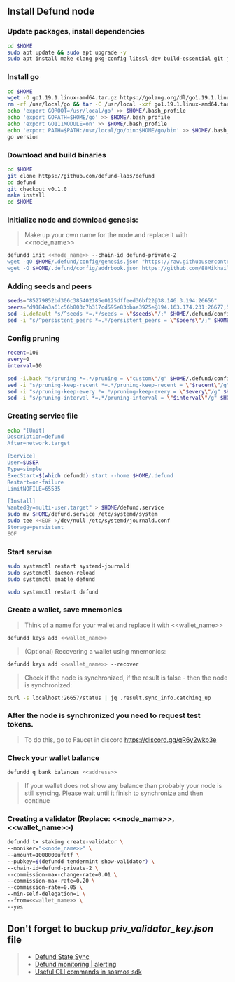 ## Install Defund node

### Update packages, install dependencies
```bash
cd $HOME
sudo apt update && sudo apt upgrade -y
sudo apt install make clang pkg-config libssl-dev build-essential git jq ncdu bsdmainutils htop -y < "/dev/null"
```
### Install go
```bash
cd $HOME
wget -O go1.19.1.linux-amd64.tar.gz https://golang.org/dl/go1.19.1.linux-amd64.tar.gz
rm -rf /usr/local/go && tar -C /usr/local -xzf go1.19.1.linux-amd64.tar.gz && rm go1.19.1.linux-amd64.tar.gz
echo 'export GOROOT=/usr/local/go' >> $HOME/.bash_profile
echo 'export GOPATH=$HOME/go' >> $HOME/.bash_profile
echo 'export GO111MODULE=on' >> $HOME/.bash_profile
echo 'export PATH=$PATH:/usr/local/go/bin:$HOME/go/bin' >> $HOME/.bash_profile && . $HOME/.bash_profile
go version
```
### Download and build binaries
```bash
cd $HOME
git clone https://github.com/defund-labs/defund
cd defund
git checkout v0.1.0
make install
cd $HOME
```
### Initialize node and download genesis:
> Make up your own name for the node and replace it with <<node_name>>
```bash
defundd init <<node_name>> --chain-id defund-private-2
wget -qO $HOME/.defund/config/genesis.json "https://raw.githubusercontent.com/defund-labs/testnet/main/defund-private-2/genesis.json"
wget -O $HOME/.defund/config/addrbook.json https://github.com/88Mikhail88/My_Testnets/blob/main/Defund/addrbook.json
```
### Adding seeds and peers
```bash
seeds="85279852bd306c385402185e0125dffeed36bf22@38.146.3.194:26656"
peers="d9184a3a61c56b803c7b317cd595e83bbae3925e@194.163.174.231:26677,5e7853ec4f74dba1d3ae721ff9f50926107efc38@65.108.6.45:60556,f114c02efc5aa7ee3ee6733d806a1fae2fbfb66b@65.108.46.123:56656,aa2c9df37e372c7928435075497fb0fb7ff9427e@38.129.16.18:26656,f2985029a48319330b99767d676412383e7061bf@194.163.155.84:36656,daff7b8cbcae4902c3c4542113ba521f968cc3f8@213.239.217.52:29656"
sed -i.default "s/^seeds *=.*/seeds = \"$seeds\"/;" $HOME/.defund/config/config.toml
sed -i "s/^persistent_peers *=.*/persistent_peers = \"$peers\"/;" $HOME/.defund/config/config.toml
```
### Config pruning
```bash
recent=100
every=0
interval=10

sed -i.back "s/pruning *=.*/pruning = \"custom\"/g" $HOME/.defund/config/app.toml
sed -i "s/pruning-keep-recent *=.*/pruning-keep-recent = \"$recent\"/g" $HOME/.defund/config/app.toml
sed -i "s/pruning-keep-every *=.*/pruning-keep-every = \"$every\"/g" $HOME/.defund/config/app.toml
sed -i "s/pruning-interval *=.*/pruning-interval = \"$interval\"/g" $HOME/.defund/config/app.toml
```
### Creating service file
```bash
echo "[Unit]
Description=defund
After=network.target

[Service]
User=$USER
Type=simple
ExecStart=$(which defundd) start --home $HOME/.defund
Restart=on-failure
LimitNOFILE=65535

[Install]
WantedBy=multi-user.target" > $HOME/defund.service
sudo mv $HOME/defund.service /etc/systemd/system
sudo tee <<EOF >/dev/null /etc/systemd/journald.conf
Storage=persistent
EOF
```
### Start servise
```bash
sudo systemctl restart systemd-journald
sudo systemctl daemon-reload
sudo systemctl enable defund 

sudo systemctl restart defund
```

### Create a wallet, save mnemonics
> Think of a name for your wallet and replace it with <<wallet_name>>
```bash
defundd keys add <<wallet_name>>
```
> (Optional) Recovering a wallet using mnemonics:
```bash
defundd keys add <<wallet_name>> --recover
```
> Check if the node is synchronized, if the result is false - then the node is synchronized:
```bash
curl -s localhost:26657/status | jq .result.sync_info.catching_up
```
### After the node is synchronized you need to request test tokens.
> To do this, go to Faucet in discord https://discord.gg/qR6y2wkp3e

### Check your wallet balance
```bash
defundd q bank balances <<address>>
```
> If your wallet does not show any balance than probably your node is still syncing. Please wait until it finish to synchronize and then continue

### Creating a validator (Replace: <<node_name>>, <<wallet_name>>) 
```bash
defundd tx staking create-validator \
--moniker="<<node_name>>" \
--amount=1000000ufetf \
--pubkey=$(defundd tendermint show-validator) \
--chain-id=defund-private-2 \
--commission-max-change-rate=0.01 \
--commission-max-rate=0.20 \
--commission-rate=0.05 \
--min-self-delegation=1 \
--from=<<wallet_name>> \
--yes 
```

## Don't forget to buckup *priv_validator_key.json* file  

>- [Defund State Sync](https://github.com/88Mikhail88/My_Testnets/blob/main/Defund/Defund%20State%20Sync.md)
>- [Defund monitoring | alerting](https://github.com/88Mikhail88/My_Testnets/blob/main/Defund/Defund%20monitoring%20%7C%20alerting.md)
>- [Useful CLI commands in sosmos sdk](https://github.com/88Mikhail88/My_Testnets/blob/main/Defund/CLI%20commands%20in%20Cosmos%20sdk.md)
